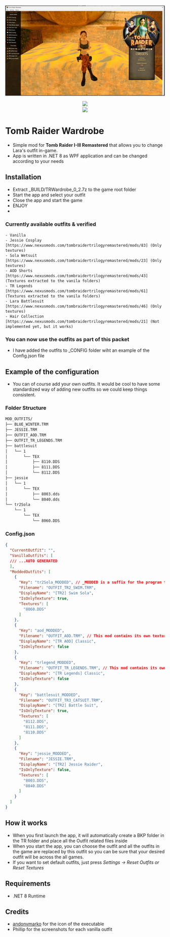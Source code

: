 ![img.png](Images/img.png)
<div style="text-align: center;">
    <a href="https://www.buymeacoffee.com/foxapogames">
        <img width="40px" src="https://i.imgur.com/e3kk9J4.png" />
    </a>
    <br/>
    <a href = "https://paypal.me/foxapo">
        <img src="https://img.shields.io/badge/Paypal-donate-F0544C?style=for-the-badge&logo=paypal&logoColor=F0544C">
    </a>
</div>

# Tomb Raider Wardrobe
- Simple mod for **Tomb Raider I-III Remastered** that allows you to change Lara's outfit in-game.
- App is written in .NET 8 as WPF application and can be changed according to your needs

## Installation
- Extract _BUILD/TRWardrobe_0_2.7z to the game root folder
- Start the app and select your outfit
- Close the app and start the game
- ENJOY
- 
### Currently available outfits & verified
```
- Vanilla
- Jessie Cosplay [https://www.nexusmods.com/tombraidertrilogyremastered/mods/83] (Only textures)
- Sola Wetsuit [https://www.nexusmods.com/tombraidertrilogyremastered/mods/23] (Only textures)
- AOD Shorts [https://www.nexusmods.com/tombraidertrilogyremastered/mods/43] (Textures extracted to the vanila folders)
- TR Legends [https://www.nexusmods.com/tombraidertrilogyremastered/mods/61] (Textures extracted to the vanila folders)
- Lara Battlesuit [https://www.nexusmods.com/tombraidertrilogyremastered/mods/46] (Only textures)
- Hair Collection [https://www.nexusmods.com/tombraidertrilogyremastered/mods/21] (Not implemented yet, but it works)
```
### You can now use the outfits as part of this packet
- I have added the outfits to _CONFIG folder wiht an example of the Config.json file

## Example of the configuration
- You can of course add your own outfits. It would be cool to have some standardized way of adding new outfits so we could keep things consistent. 
### Folder Structure
```bash
MOD_OUTFITS/
├── BLUE_WINTER.TRM
├── JESSIE.TRM
├── OUTFIT_AOD.TRM
├── OUTFIT_TR_LEGENDS.TRM
├── battlesuit
│   └── 1
│       └── TEX
│           ├── 8110.DDS
│           ├── 8111.DDS
│           └── 8112.DDS
├── jessie
│   └── 1
│       └── TEX
│           ├── 8003.dds
│           └── 8040.dds
└── tr2Sola
    └── 1
        └── TEX
            └── 8060.DDS
```

### Config.json
```json
{
  "CurrentOutfit": "",
  "VanillaOutfits": [
  /// ...AUTO GENERATED
  ],
  "ModdedOutfits": [
    {
      "Key": "tr2Sola_MODDED", // _MODDED is a suffix for the program to determine that this key is modded (_MODDED is added automatically)
      "Filename": "OUTFIT_TR2_SWIM.TRM",
      "DisplayName": "[TR2] Swim Sola",
      "IsOnlyTexture": true,
      "Textures": [
        "8060.DDS"
      ]
    },
    {
      "Key": "aod_MODDED",
      "Filename": "OUTFIT_AOD.TRM", // This mod contains its own textures so there is no need to specify them
      "DisplayName": "[TR AOD] Classic",
      "IsOnlyTexture": false
    },
    {
      "Key": "trlegend_MODDED",
      "Filename": "OUTFIT_TR_LEGENDS.TRM", // This mod contains its own textures so there is no need to specify them
      "DisplayName": "[TR Legends] Classic",
      "IsOnlyTexture": false
    },
    {
      "Key": "battlesuit_MODDED",
      "Filename": "OUTFIT_TR3_CATSUIT.TRM", 
      "DisplayName": "[TR2] Battle Suit",
      "IsOnlyTexture": true,
      "Textures": [
        "8112.DDS",
        "8111.DDS",
        "8110.DDS"
      ]
    },
    {
      "Key": "jessie_MODDED",
      "Filename": "JESSIE.TRM",
      "DisplayName": "[TR2] Jessie Raider",
      "IsOnlyTexture": false,
      "Textures": [
        "8003.DDS",
        "8040.DDS"
      ]
    }
  ]
}
```

## How it works
- When you first launch the app, it will automatically create a BKP folder in the TR folder and place all the Outfit
  related files inside
- When you start the app, you can choose the outfit and all the outfits in the game are replaced by this outfit so you
  can be sure that your desired outfit will be across the all games.
- If you want to set default outfits, just press _Settings -> Reset Outfits or Reset Textures_

## Requirements
- .NET 8 Runtime

## Credits
- [andonvmarko](https://www.deviantart.com/andonovmarko/art/Tomb-Raider-I-III-Remastered-Icon-1023270894) for the icon of the executable
- Phillip for the screenshots for each vanilla outfit


